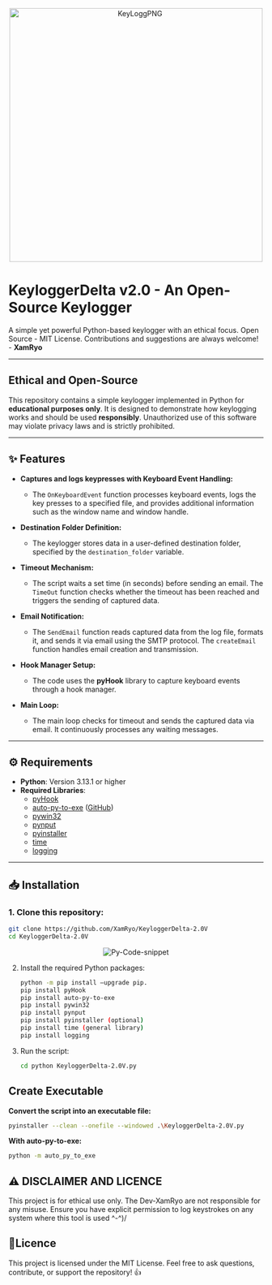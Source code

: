<p align="center">
  <img width="500" height="500" src="https://i.ibb.co/kmwkqvg/Key-Logg-PNG.png" alt="KeyLoggPNG" border="0">
</p>

# **KeyloggerDelta v2.0** - **An Open-Source Keylogger**
A simple yet powerful Python-based keylogger with an ethical focus. Open Source - MIT License. Contributions and suggestions are always welcome! - **XamRyo**

---

## **Ethical and Open-Source**
This repository contains a simple keylogger implemented in Python for **educational purposes only**. It is designed to demonstrate how keylogging works and should be used **responsibly**. Unauthorized use of this software may violate privacy laws and is strictly prohibited.

---

## **✨ Features**

- **Captures and logs keypresses with Keyboard Event Handling:**
  - The `OnKeyboardEvent` function processes keyboard events, logs the key presses to a specified file, and provides additional information such as the window name and window handle.
  
- **Destination Folder Definition:**
  - The keylogger stores data in a user-defined destination folder, specified by the `destination_folder` variable.
  
- **Timeout Mechanism:**
  - The script waits a set time (in seconds) before sending an email. The `TimeOut` function checks whether the timeout has been reached and triggers the sending of captured data.

- **Email Notification:**
  - The `SendEmail` function reads captured data from the log file, formats it, and sends it via email using the SMTP protocol. The `createEmail` function handles email creation and transmission.

- **Hook Manager Setup:**
  - The code uses the **pyHook** library to capture keyboard events through a hook manager.

- **Main Loop:**
  - The main loop checks for timeout and sends the captured data via email. It continuously processes any waiting messages.

---

## **⚙️ Requirements**
- **Python**: Version 3.13.1 or higher
- **Required Libraries**:
  - [pyHook](https://sourceforge.net/projects/pyhook/files/pyhook/1.5.1/)
  - [auto-py-to-exe](https://pypi.org/project/auto-py-to-exe/) ([GitHub](https://github.com/brentvollebregt/auto-py-to-exe?tab=readme-ov-file))
  - [pywin32](https://pypi.org/project/pywin32/)
  - [pynput](https://pypi.org/project/pynput/)
  - [pyinstaller](https://pypi.org/project/pyinstaller/)
  - [time](https://docs.python.org/es/3.10/library/time.html)
  - [logging](https://docs.python.org/es/3.9/library/logging.html)

---

## **📥 Installation**
### 1. Clone this repository:
```bash
git clone https://github.com/XamRyo/KeyloggerDelta-2.0V
cd KeyloggerDelta-2.0V
```

<p align="center">
<img src="https://i.ibb.co/vvxmqHV5/Py-Code-snippet.png" alt="Py-Code-snippet" border="0">
</p>

2. Install the required Python packages:
    ```bash
    python -m pip install –upgrade pip.
    pip install pyHook
    pip install auto-py-to-exe 
    pip install pywin32
    pip install pynput
    pip install pyinstaller (optional)
    pip install time (general library)
    pip install logging
    ```

3. Run the script:
   ```bash
   cd python KeyloggerDelta-2.0V.py
   ```

## Create Executable
**Convert the script into an executable file:**
```bash
pyinstaller --clean --onefile --windowed .\KeyloggerDelta-2.0V.py
```
**With auto-py-to-exe:**
```bash
python -m auto_py_to_exe
```

## **⚠️ DISCLAIMER AND LICENCE**
This project is for ethical use only. The Dev-XamRyo are not responsible for any misuse. Ensure you have explicit permission to log keystrokes on any system where this tool is used ^-^)/

## **📜Licence**
This project is licensed under the MIT License. Feel free to ask questions, contribute, or support the repository! 👍

